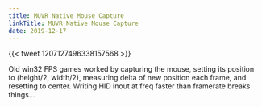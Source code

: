 ```yaml
---
title: MUVR Native Mouse Capture
linkTitle: MUVR Native Mouse Capture
date: 2019-12-17
---
```


{{< tweet 1207127496338157568 >}}

Old win32 FPS games worked by capturing the mouse, setting its position to (height/2, width/2), measuring delta of new position each frame, and resetting to center.  Writing HID inout at freq faster than framerate breaks things...
